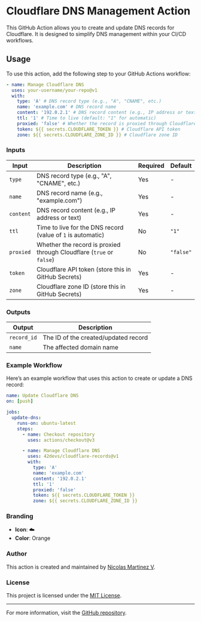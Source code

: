 # Cloudflare DNS Management Action

This GitHub Action allows you to create and update DNS records for Cloudflare.
It is designed to simplify DNS management within your CI/CD workflows.

## Usage

To use this action, add the following step to your GitHub Actions workflow:

```yaml
- name: Manage Cloudflare DNS
  uses: your-username/your-repo@v1
  with:
    type: 'A' # DNS record type (e.g., "A", "CNAME", etc.)
    name: 'example.com' # DNS record name
    content: '192.0.2.1' # DNS record content (e.g., IP address or text)
    ttl: '1' # Time to live (default: "1" for automatic)
    proxied: 'false' # Whether the record is proxied through Cloudflare (default: "false")
    token: ${{ secrets.CLOUDFLARE_TOKEN }} # Cloudflare API token
    zone: ${{ secrets.CLOUDFLARE_ZONE_ID }} # Cloudflare zone ID
```

### Inputs

| Input     | Description                                                          | Required | Default   |
| --------- | -------------------------------------------------------------------- | -------- | --------- |
| `type`    | DNS record type (e.g., "A", "CNAME", etc.)                           | Yes      | -         |
| `name`    | DNS record name (e.g., "example.com")                                | Yes      | -         |
| `content` | DNS record content (e.g., IP address or text)                        | Yes      | -         |
| `ttl`     | Time to live for the DNS record (value of `1` is automatic)          | No       | `"1"`     |
| `proxied` | Whether the record is proxied through Cloudflare (`true` or `false`) | No       | `"false"` |
| `token`   | Cloudflare API token (store this in GitHub Secrets)                  | Yes      | -         |
| `zone`    | Cloudflare zone ID (store this in GitHub Secrets)                    | Yes      | -         |

### Outputs

| Output      | Description                          |
| ----------- | ------------------------------------ |
| `record_id` | The ID of the created/updated record |
| `name`      | The affected domain name             |

### Example Workflow

Here’s an example workflow that uses this action to create or update a DNS
record:

```yaml
name: Update Cloudflare DNS
on: [push]

jobs:
  update-dns:
    runs-on: ubuntu-latest
    steps:
      - name: Checkout repository
        uses: actions/checkout@v3

      - name: Manage Cloudflare DNS
        uses: 42devs/cloudflare-records@v1
        with:
          type: 'A'
          name: 'example.com'
          content: '192.0.2.1'
          ttl: '1'
          proxied: 'false'
          token: ${{ secrets.CLOUDFLARE_TOKEN }}
          zone: ${{ secrets.CLOUDFLARE_ZONE_ID }}
```

### Branding

- **Icon**: :cloud:
- **Color**: Orange

### Author

This action is created and maintained by
[Nicolas Martinez V](mailto:nicolas@42devs.cl).

### License

This project is licensed under the [MIT License](LICENSE).

---

For more information, visit the
[GitHub repository](https://github.com/your-username/your-repo).
